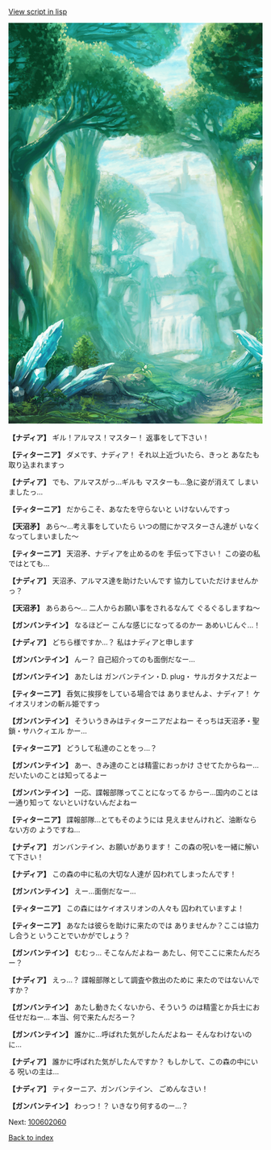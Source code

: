 [View script in lisp](../scripts/100602050.txt)

![forest.png](../images/backgrounds/forest.png)

**【ナディア】**
ギル！アルマス！マスター！
返事をして下さい！

**【ティターニア】**
ダメです、ナディア！
それ以上近づいたら、きっと
あなたも取り込まれますっ

**【ナディア】**
でも、アルマスがっ…ギルも
マスターも…急に姿が消えて
しまいましたっ…

**【ティターニア】**
だからこそ、あなたを守らないと
いけないんですっ

**【天沼矛】**
あら～…考え事をしていたら
いつの間にかマスターさん達が
いなくなってしまいました～

**【ティターニア】**
天沼矛、ナディアを止めるのを
手伝って下さい！
この姿の私ではとても…

**【ナディア】**
天沼矛、アルマス達を助けたいんです
協力していただけませんかっ？

**【天沼矛】**
あらあら～…
二人からお願い事をされるなんて
ぐるぐるしますね～

**【ガンバンテイン】**
なるほどー
こんな感じになってるのかー
あめいじんぐ…！

**【ナディア】**
どちら様ですか…？
私はナディアと申します

**【ガンバンテイン】**
んー？
自己紹介ってのも面倒だなー…

**【ガンバンテイン】**
あたしは
ガンバンテイン・D. plug・
サルガタナスだよー

**【ティターニア】**
呑気に挨拶をしている場合では
ありませんよ、ナディア！
ケイオスリオンの斬ル姫ですっ

**【ガンバンテイン】**
そういうきみはティターニアだよねー
そっちは天沼矛・聖鎖・サハクィエル
かー…

**【ティターニア】**
どうして私達のことをっ…？

**【ガンバンテイン】**
あー、きみ達のことは精霊におっかけ
させてたからねー…
だいたいのことは知ってるよー

**【ガンバンテイン】**
一応、諜報部隊ってことになってる
からー…国内のことは一通り知って
ないといけないんだよねー

**【ティターニア】**
諜報部隊…とてもそのようには
見えませんけれど、油断ならない方の
ようですね…

**【ナディア】**
ガンバンテイン、お願いがあります！
この森の呪いを一緒に解いて下さい！

**【ナディア】**
この森の中に私の大切な人達が
囚われてしまったんです！

**【ガンバンテイン】**
えー…面倒だなー…

**【ティターニア】**
この森にはケイオスリオンの人々も
囚われていますよ！

**【ティターニア】**
あなたは彼らを助けに来たのでは
ありませんか？ここは協力し合うと
いうことでいかがでしょう？

**【ガンバンテイン】**
むむっ…
そこなんだよねー
あたし、何でここに来たんだろー？

**【ナディア】**
えっ…？
諜報部隊として調査や救出のために
来たのではないんですか？

**【ガンバンテイン】**
あたし動きたくないから、そういう
のは精霊とか兵士にお任せだねー…
本当、何で来たんだろー？

**【ガンバンテイン】**
誰かに…呼ばれた気がしたんだよねー
そんなわけないのに…

**【ナディア】**
誰かに呼ばれた気がしたんですか？
もしかして、この森の中にいる
呪いの主は…

**【ナディア】**
ティターニア、ガンバンテイン、
ごめんなさい！

**【ガンバンテイン】**
わっつ！？
いきなり何するのー…？


Next: [100602060](100602060.md)

[Back to index](index.md)
